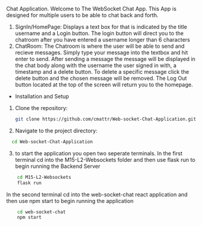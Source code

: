 Chat Application.
Welcome to The WebSocket Chat App. This App is designed for multiple users to be able to chat back and forth.
1. SignIn/HomePage: Displays a text box for that is indicated by the title username and a Login button. The login button will direct you to the chatroom after you have entered a username longer than 6 characters
2. ChatRoom: The Chatroom is where the user will be able to send and recieve messages. Simply type your message into the textbox and hit enter to send. After sending a message the message will be displayed in the
   chat body along with the username the user signed in with, a timestamp and a delete button. To delete a specific message click the delete button and the chosen message will be removed.
   The Log Out button located at the top of the screen will return you to the homepage.

- Installation and Setup
1. Clone the repository:
    ```sh
    git clone https://github.com/cmattr/Web-socket-Chat-Application.git
    ```
2. Navigate to the project directory:
```sh
  cd Web-socket-Chat-Application
```
3. to start the application you open two seperate terminals.
   In the first terminal cd into the M15-L2-Websockets folder and then use flask run to begin running the Backend Server
```sh
    cd M15-L2-Websockets
    flask run
```
  In the second terminal cd into the web-socket-chat react application and then use npm start to begin running the application
```sh
    cd web-socket-chat
    npm start
```
